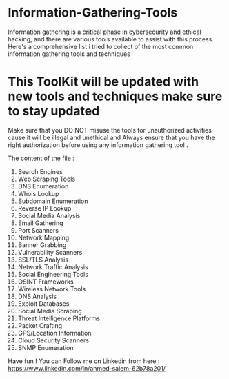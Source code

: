 # Information-Gathering-Tools
Information gathering is a critical phase in cybersecurity and ethical hacking, and there are various tools available to assist with this process. Here's a comprehensive list i tried to collect of the most common information gathering tools and techniques


# This ToolKit will be updated with new tools and techniques make sure to stay updated 

Make sure that you DO NOT misuse the tools for unauthorized activities cause it will be illegal and unethical and Always ensure that you have the right authorization before using any information gathering tool .


The content of the file :

1. Search Engines
2. Web Scraping Tools
3. DNS Enumeration
4. Whois Lookup
5. Subdomain Enumeration
6. Reverse IP Lookup
7. Social Media Analysis
8. Email Gathering
9. Port Scanners
10. Network Mapping
11. Banner Grabbing
12. Vulnerability Scanners
13. SSL/TLS Analysis
14. Network Traffic Analysis
15. Social Engineering Tools
16. OSINT Frameworks
17. Wireless Network Tools
18. DNS Analysis
19. Exploit Databases
20. Social Media Scraping
21. Threat Intelligence Platforms
22. Packet Crafting
23. GPS/Location Information
24. Cloud Security Scanners
25. SNMP Enumeration


Have fun ! 
You can Follow me on Linkedin from here : https://www.linkedin.com/in/ahmed-salem-62b78a201/ 
